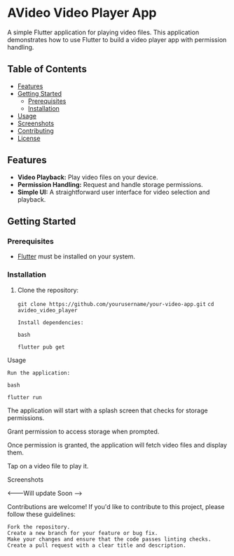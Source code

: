 # AVideo Video Player App

A simple Flutter application for playing video files. This application demonstrates how to use Flutter to build a video player app with permission handling.

## Table of Contents

- [Features](#features)
- [Getting Started](#getting-started)
  - [Prerequisites](#prerequisites)
  - [Installation](#installation)
- [Usage](#usage)
- [Screenshots](#screenshots)
- [Contributing](#contributing)
- [License](#license)

## Features

- **Video Playback:** Play video files on your device.
- **Permission Handling:** Request and handle storage permissions.
- **Simple UI:** A straightforward user interface for video selection and playback.

## Getting Started

### Prerequisites

- [Flutter](https://flutter.dev/) must be installed on your system.

### Installation

1. Clone the repository:


   `git clone https://github.com/yourusername/your-video-app.git`
   `cd avideo_video_player`

    `Install dependencies:`

    `bash`

    `flutter pub get`

Usage

    Run the application:

    bash

    flutter run

  The application will start with a splash screen that checks for storage permissions.

   Grant permission to access storage when prompted.

  Once permission is granted, the application will fetch video files and display them.

  Tap on a video file to play it.

Screenshots

<---Will update Soon -->

Contributions are welcome! If you'd like to contribute to this project, please follow these guidelines:

    Fork the repository.
    Create a new branch for your feature or bug fix.
    Make your changes and ensure that the code passes linting checks.
    Create a pull request with a clear title and description.
